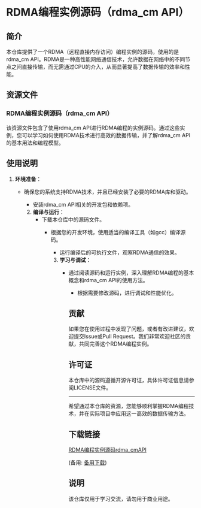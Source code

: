 # RDMA编程实例源码（rdma_cm API）

## 简介

本仓库提供了一个RDMA（远程直接内存访问）编程实例的源码，使用的是rdma_cm API。RDMA是一种高性能网络通信技术，允许数据在网络中的不同节点之间直接传输，而无需通过CPU的介入，从而显著提高了数据传输的效率和性能。

## 资源文件

### RDMA编程实例源码（rdma_cm API）

该资源文件包含了使用rdma_cm API进行RDMA编程的实例源码。通过这些实例，您可以学习如何使用RDMA技术进行高效的数据传输，并了解rdma_cm API的基本用法和编程模型。

## 使用说明

1. **环境准备**：
   - 确保您的系统支持RDMA技术，并且已经安装了必要的RDMA库和驱动。
      - 安装rdma_cm API相关的开发包和依赖项。

      2. **编译与运行**：
         - 下载本仓库中的源码文件。
            - 根据您的开发环境，使用适当的编译工具（如gcc）编译源码。
               - 运行编译后的可执行文件，观察RDMA通信的效果。

               3. **学习与调试**：
                  - 通过阅读源码和运行实例，深入理解RDMA编程的基本概念和rdma_cm API的使用方法。
                     - 根据需要修改源码，进行调试和性能优化。

                     ## 贡献

                     如果您在使用过程中发现了问题，或者有改进建议，欢迎提交Issue或Pull Request。我们非常欢迎社区的贡献，共同完善这个RDMA编程实例。

                     ## 许可证

                     本仓库中的源码遵循开源许可证，具体许可证信息请参阅LICENSE文件。

                     ---

                     希望通过本仓库的资源，您能够顺利掌握RDMA编程技术，并在实际项目中应用这一高效的数据传输方法。

                     ## 下载链接
                     [RDMA编程实例源码rdma_cmAPI](https://pan.quark.cn/s/d0cccc8a650b) 

                     (备用: [备用下载](https://pan.baidu.com/s/1QZthSA3PDAKERTzmagjo8A?pwd=1234))

                     ## 说明

                     该仓库仅用于学习交流，请勿用于商业用途。
